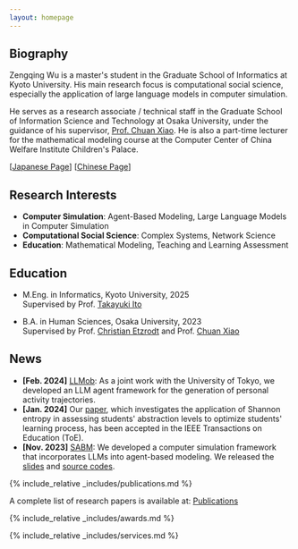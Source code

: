```yaml
---
layout: homepage
---
```


## Biography

Zengqing Wu is a master's student in the Graduate School of Informatics at Kyoto University. His main research focus is computational social science, especially the application of large language models in computer simulation.

He serves as a research associate / technical staff in the Graduate School of Information Science and Technology at Osaka University, under the guidance of his supervisor, [Prof. Chuan Xiao](https://sites.google.com/site/chuanxiao1983/home). He is also a part-time lecturer for the mathematical modeling course at the Computer Center of China Welfare Institute Children's Palace.

[[Japanese Page](./jp.md)] [[Chinese Page](./cn.md)]

## Research Interests

- **Computer Simulation**: Agent-Based Modeling, Large Language Models in Computer Simulation
- **Computational Social Science**: Complex Systems, Network Science
- **Education**: Mathematical Modeling, Teaching and Learning Assessment

## Education
- M.Eng. in Informatics, Kyoto University, 2025<br/>
  Supervised by Prof. [Takayuki Ito](https://researchmap.jp/takayuki.ito)
  
- B.A. in Human Sciences, Osaka University, 2023<br/>
  Supervised by Prof. [Christian Etzrodt](https://researchmap.jp/7000013493?lang=en) and Prof. [Chuan Xiao](https://sites.google.com/site/chuanxiao1983/home)

## News

- **[Feb. 2024]** [LLMob](https://arxiv.org/abs/2402.14744): As a joint work with the University of Tokyo, we developed an LLM agent framework for the generation of personal activity trajectories. 
- **[Jan. 2024]** Our [paper](https://drive.google.com/file/d/1OHINx0XsqTKS-rHOJCTqdY8Cz664Beez/view), which investigates the application of Shannon entropy in assessing students' abstraction levels to optimize students' learning process, has been accepted in the IEEE Transactions on Education (ToE).
- **[Nov. 2023]** [SABM](https://arxiv.org/abs/2311.06330): We developed a computer simulation framework that incorporates LLMs into agent-based modeling. We released the [slides](https://docs.google.com/presentation/d/1GqLjlsjfaN-sbNvLENkAnx8OMlSgeUcz/edit?usp=sharing&ouid=110669723869294635935&rtpof=true&sd=true) and [source codes](https://github.com/Roihn/SABM).

{% include_relative _includes/publications.md %}

A complete list of research papers is available at: [Publications](./assets/files/Publication_List_Zengqing_Wu.pdf)

{% include_relative _includes/awards.md %}

{% include_relative _includes/services.md %}

